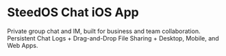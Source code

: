 SteedOS Chat iOS App
========

Private group chat and IM, built for business and team collaboration. 
Persistent Chat Logs + Drag-and-Drop File Sharing + Desktop, Mobile, and Web Apps.
